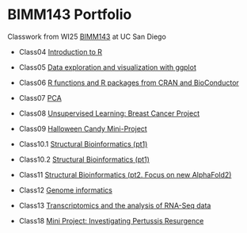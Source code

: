  # BIMM143 Portfolio
Classwork from WI25 [BIMM143](https://github.com/XinyuW123/BIMM143_github.git) at UC San Diego

- Class04 [Introduction to R](https://htmlpreview.github.io/?https://raw.githubusercontent.com/XinyuW123/BIMM143_github/refs/heads/main/Class4Work/class-4.html)

- Class05 [Data exploration and visualization with ggplot](https://htmlpreview.github.io/?https://raw.githubusercontent.com/XinyuW123/BIMM143_github/refs/heads/main/Class5Work/Class05.html)

- Class06 [R functions and R packages from CRAN and BioConductor](https://htmlpreview.github.io/?https://raw.githubusercontent.com/XinyuW123/BIMM143_github/refs/heads/main/Class6Work/Class6%20HW.html)

- Class07 [PCA](https://htmlpreview.github.io/?https://raw.githubusercontent.com/XinyuW123/BIMM143_github/refs/heads/main/Class7Work/Class7Lab.html)

- Class08 [Unsupervised Learning: Breast Cancer Project](https://htmlpreview.github.io/?https://raw.githubusercontent.com/XinyuW123/BIMM143_github/refs/heads/main/Class8Work/Class8Lab.html)

- Class09 [Halloween Candy Mini-Project](https://htmlpreview.github.io/?https://raw.githubusercontent.com/XinyuW123/BIMM143_github/refs/heads/main/Class9Work/Class9Lab.html)

- Class10.1 [Structural Bioinformatics (pt1)](https://htmlpreview.github.io/?https://raw.githubusercontent.com/XinyuW123/BIMM143_github/refs/heads/main/Class10Work/Class10Lab.html)
- Class10.2 [Structural Bioinformatics (pt1)](https://htmlpreview.github.io/?https://raw.githubusercontent.com/XinyuW123/BIMM143_github/refs/heads/main/Class10Work/Class10.2Lab.html)

- Class11 [Structural Bioinformatics (pt2. Focus on new AlphaFold2)](https://htmlpreview.github.io/?https://raw.githubusercontent.com/XinyuW123/BIMM143_github/refs/heads/main/Class11Work/AlphaFold%20Analysis%20for%20%22find%20a%20gene%22.html)

- Class12 [Genome informatics](https://htmlpreview.github.io/?https://raw.githubusercontent.com/XinyuW123/BIMM143_github/refs/heads/main/Class12Work/Class12Lab.html)

- Class13 [Transcriptomics and the analysis of RNA-Seq data](https://htmlpreview.github.io/?https://raw.githubusercontent.com/XinyuW123/BIMM143_github/refs/heads/main/Class13Work/Class13Lab.html)


- Class18 [Mini Project: Investigating Pertussis Resurgence](https://htmlpreview.github.io/?https://raw.githubusercontent.com/XinyuW123/BIMM143_github/refs/heads/main/Class18Work/Class18WhoopingCough.html)
